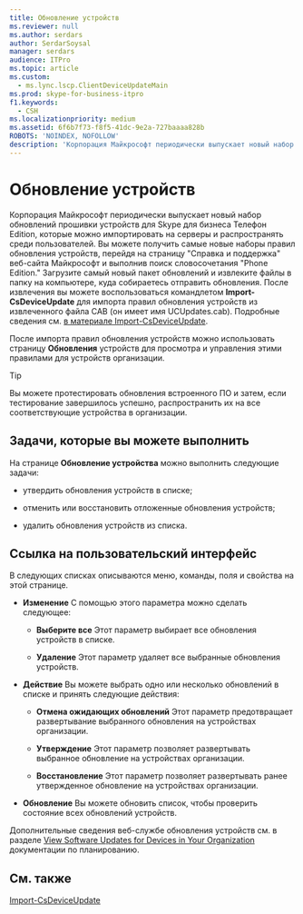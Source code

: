 ```yaml
---
title: Обновление устройств
ms.reviewer: null
ms.author: serdars
author: SerdarSoysal
manager: serdars
audience: ITPro
ms.topic: article
ms.custom:
  - ms.lync.lscp.ClientDeviceUpdateMain
ms.prod: skype-for-business-itpro
f1.keywords:
  - CSH
ms.localizationpriority: medium
ms.assetid: 6f6b7f73-f8f5-41dc-9e2a-727baaaa828b
ROBOTS: 'NOINDEX, NOFOLLOW'
description: 'Корпорация Майкрософт периодически выпускает новый набор обновлений прошивки устройств для Skype для бизнеса Телефон Edition, которые можно импортировать на серверы и распространять среди пользователей. Вы можете получить последний набор правил обновления устройств, заехав на страницу Справка и поддержка на веб-сайте Майкрософт, а также поискав дляPhone Edition.Download последний пакет обновлений и извлекая файлы в папку на компьютере, где должны быть загружены обновления. После извлечения вы можете воспользоваться командлетом Import-CsDeviceUpdate для импорта правил обновления устройств из извлеченного файла CAB (он имеет имя UCUpdates.cab). Подробные сведения см. в материале Import-CsDeviceUpdate.'
---
```


# <a name="device-update"></a>Обновление устройств

Корпорация Майкрософт периодически выпускает новый набор обновлений прошивки устройств для Skype для бизнеса Телефон Edition, которые можно импортировать на серверы и распространять среди пользователей. Вы можете получить самые новые наборы правил обновления устройств, перейдя на страницу "Справка и поддержка" веб-сайта Майкрософт и выполнив поиск словосочетания "Phone Edition." Загрузите самый новый пакет обновлений и извлеките файлы в папку на компьютере, куда собираетесь отправить обновления. После извлечения вы можете воспользоваться командлетом **Import-CsDeviceUpdate** для импорта правил обновления устройств из извлеченного файла CAB (он имеет имя UCUpdates.cab). Подробные сведения см. [в материале Import-CsDeviceUpdate](/powershell/module/skype/import-csdeviceupdate?view=skype-ps).

После импорта правил обновления устройств можно использовать страницу **Обновления** устройств для просмотра и управления этими правилами для устройств организации.

> [!TIP]
> Вы можете протестировать обновления встроенного ПО и затем, если тестирование завершилось успешно, распространить их на все соответствующие устройства в организации.

## <a name="tasks-you-can-perform"></a>Задачи, которые вы можете выполнить

На странице **Обновление устройства** можно выполнить следующие задачи:

- утвердить обновления устройств в списке;

- отменить или восстановить отложенные обновления устройств;

- удалить обновления устройств из списка.

## <a name="ui-reference"></a>Ссылка на пользовательский интерфейс

В следующих списках описываются меню, команды, поля и свойства на этой странице.

- **Изменение** С помощью этого параметра можно сделать следующее:

  - **Выберите все** Этот параметр выбирает все обновления устройств в списке.

  - **Удаление** Этот параметр удаляет все выбранные обновления устройств.

- **Действие** Вы можете выбрать одно или несколько обновлений в списке и принять следующие действия:

  - **Отмена ожидающих обновлений** Этот параметр предотвращает развертывание выбранного обновления на устройствах организации.

  - **Утверждение** Этот параметр позволяет развертывать выбранное обновление на устройствах организации.

  - **Восстановление** Этот параметр позволяет развертывать ранее утвержденное обновление на устройствах организации.

- **Обновление** Вы можете обновить список, чтобы проверить состояние всех обновлений устройств.

Дополнительные сведения веб-службе обновления устройств см. в разделе [View Software Updates for Devices in Your Organization](/previous-versions/office/lync-server-2013/lync-server-2013-view-software-updates-for-devices-in-your-organization) документации по планированию.
## <a name="see-also"></a>См. также

[Import-CsDeviceUpdate](/powershell/module/skype/import-csdeviceupdate?view=skype-ps)